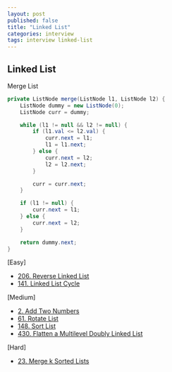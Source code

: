 ```yaml
---
layout: post
published: false
title: "Linked List"
categories: interview
tags: interview linked-list
---
```


## Linked List

Merge List
```java
private ListNode merge(ListNode l1, ListNode l2) {
    ListNode dummy = new ListNode(0);
    ListNode curr = dummy;

    while (l1 != null && l2 != null) {
        if (l1.val <= l2.val) {
            curr.next = l1;
            l1 = l1.next;
        } else {
            curr.next = l2;
            l2 = l2.next;
        }

        curr = curr.next;
    }

    if (l1 != null) {
        curr.next = l1;
    } else {
        curr.next = l2;
    }

    return dummy.next;
}
```


[Easy]
- [206. Reverse Linked List](https://leetcode.com/problems/reverse-linked-list/)
- [141. Linked List Cycle](https://leetcode.com/problems/linked-list-cycle/)

[Medium]
- [2. Add Two Numbers](https://leetcode.com/problems/add-two-numbers/)
- [61. Rotate List](https://leetcode.com/problems/rotate-list/)
- [148. Sort List](https://leetcode.com/problems/sort-list/)
- [430. Flatten a Multilevel Doubly Linked List](https://leetcode.com/problems/flatten-a-multilevel-doubly-linked-list/)

[Hard]
- [23. Merge k Sorted Lists](https://leetcode.com/problems/merge-k-sorted-lists/)